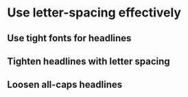 # Use letter-spacing effectively

## Use tight fonts for headlines

## Tighten headlines with letter spacing

## Loosen all-caps headlines
